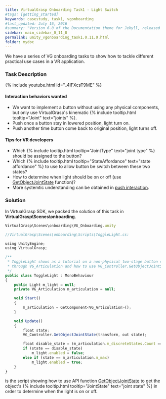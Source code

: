 ```yaml
---
title: VirtualGrasp Onboarding Task1 - Light Switch
#tags: [getting_started]
keywords: casestudy, task1, vgonboarding
#last_updated: July 16, 2016
#summary: "Version 6.0 of the Documentation theme for Jekyll, released July 4, 2016, implements relative links so you can view the files offline or on any server without configuring urls and baseurls. Additionally, you can store pages in subdirectories. Templates for alerts and images are available."
sidebar: main_sidebar_0_11_0
permalink: unity_vgonboarding_task1.0.11.0.html
folder: mydoc
---
```


We have a series of VG onboarding tasks to show how to tackle different practical use cases in a VR application.

### Task Description

{% include youtube.html id="_4IFXcsT9ME" %}

#### Interaction behaviors wanted

* We want to implement a button without using any physical components, but only use VirtualGrasp's kinematic {% include tooltip.html tooltip="Joint" text="joints" %}.
* Push once a button stay in lowered position, light turn on.
* Push another time button come back to original position, light turns off.

#### Tips for VR developers

* Which {% include tooltip.html tooltip="JointType" text="joint type" %} should be assigned to the button?
* Which {% include tooltip.html tooltip="StateAffordance" text="state affordance" %} to use to allow button be switch between these two states?
* How to determine when light should be on or off (use [GetObjectJointState](virtualgrasp_unityapi.0.11.0.html#getobjectjointstate) function)?
* More systemtic understanding can be obtained in [push interaction](push_interaction.0.11.0.html#background).

### Solution

In VirtualGrasp SDK, we packed the solution of this task in **VirtualGrasp\Scenes\onboarding**.

```js
VirtualGrasp\Scenes\onboarding\VG_Onboarding.unity
````

```js
//VirtualGrasp\Scenes\onboarding\Scripts\ToggleLight.cs:

using UnityEngine;
using VirtualGrasp;

/** 
 * ToggleLight shows as a tutorial on a non-physical two-stage button setup 
 * through VG_Articulation and how to use VG_Controller.GetObjectJointState to toggle light on and off. 
 */
public class ToggleLight : MonoBehaviour
{
    public Light m_light = null;
    private VG_Articulation m_articulation = null;

    void Start()
    {
        m_articulation = GetComponent<VG_Articulation>();
    }

    void Update()
    {
        float state;
        VG_Controller.GetObjectJointState(transform, out state);

        float disable_state = (m_articulation.m_discreteStates.Count == 0) ? m_articulation.m_min : m_articulation.m_discreteStates[0];
        if (state == disable_state) 
            m_light.enabled = false;
        else if (state == m_articulation.m_max)
            m_light.enabled = true;
    }
}

````
is the script showing how to use API function [GetObjectJointState](virtualgrasp_unityapi.0.11.0.html#getobjectjointstate) to get the object's {% include tooltip.html tooltip="JointState" text="joint state" %} in order to determine when the light is on or off. 

